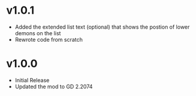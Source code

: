 # v1.0.1

* Added the extended list text (optional) that shows the postion of lower demons on the list
* Rewrote code from scratch

# v1.0.0

* Initial Release
* Updated the mod to GD 2.2074
